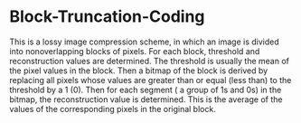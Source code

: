 # Block-Truncation-Coding
This is a lossy image compression scheme, in which an image is divided into nonoverlapping blocks of pixels. For each block, threshold and reconstruction values are determined. The threshold is usually the mean of the pixel values in the block. Then a bitmap of the block is derived by replacing all pixels whose values are greater than or equal (less than) to the threshold by a 1 (0). Then for each segment ( a group of 1s and 0s) in the bitmap, the reconstruction value is determined. This is the average of the values of the corresponding pixels in the original block.
